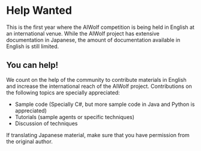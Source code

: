 # Help Wanted

This is the first year where the AIWolf competition is being held in English at
an international venue. While the AIWolf project has extensive documentation in Japanese, the amount of documentation available in English is still limited.

## You can help!

We count on the help of the community to contribute materials in English and
increase the international reach of the AIWolf project. Contributions on the
following topics are specially appreciated:

- Sample code (Specially C#, but more sample code in Java and Python is appreciated)
- Tutorials (sample agents or specific techniques)
- Discussion of techniques

If translating Japanese material, make sure that you have permission from the
original author.
